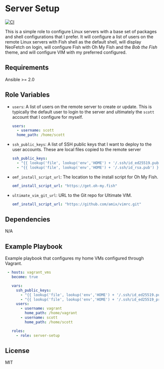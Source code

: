Server Setup
=========

[![CI](https://github.com/scottharwell/ansible-role-server-setup/workflows/CI/badge.svg)](https://github.com/scottharwell/ansible-role-server-setup/actions?query=workflow%3A+CI)

This is a simple role to configure Linux servers with a base set of packages and shell configurations that I prefer.  It will configure a list of users on the remote Linux servers with Fish shell as the default shell, will display NeoFetch on login, will configure Fish with Oh My Fish and the _Bob the Fish_ theme, and will configure VIM with my preferred configured.

Requirements
------------

Ansible >= 2.0

Role Variables
--------------

* `users`: A list of users on the remote server to create or update. This is typically the default user to login to the server and ultimately the `scott` account that I configure for myself.
  ```yaml
  users:
    - username: scott
    home_path: /home/scott
  ```
* `ssh_public_keys`: A list of SSH public keys that I want to deploy to the user accounts.  These are local files copied to the remote server
  ```yaml
  ssh_public_keys:
    - "{{ lookup('file', lookup('env','HOME') + '/.ssh/id_ed25519.pub') }}"
    - "{{ lookup('file', lookup('env','HOME') + '/.ssh/id_rsa.pub') }}"
  ```
* `omf_install_script_url`: The location to the install script for Oh My Fish.
  ```yaml
  omf_install_script_url: "https://get.oh-my.fish"
  ```
* `ultimate_vim_git_url`: URL to the Git repo for Ultimate VIM.
  ```yaml
  omf_install_script_url: "https://github.com/amix/vimrc.git"
  ```

Dependencies
------------

N/A

Example Playbook
----------------

Example playbook that configures my home VMs configured through Vagrant.

```yaml
 - hosts: vagrant_vms
   become: true

   vars:
     ssh_public_keys:
       - "{{ lookup('file', lookup('env','HOME') + '/.ssh/id_ed25519.pub') }}"
       - "{{ lookup('file', lookup('env','HOME') + '/.ssh/id_ed25519_prompt_ios.pub') }}"
     users:
       - username: vagrant
         home_path: /home/vagrant
       - username: scott
         home_path: /home/scott

   roles:
     - role: server-setup

```

License
-------

MIT
